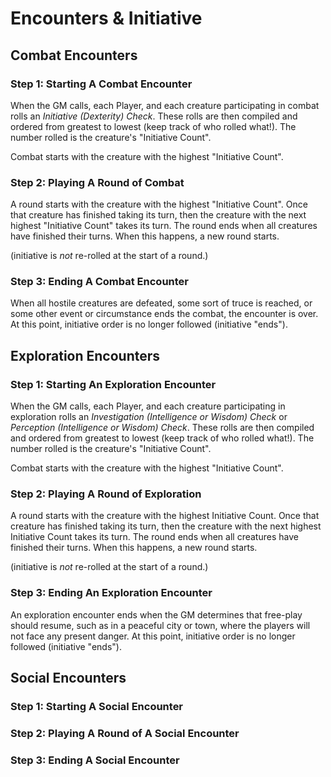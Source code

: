 # Encounters & Initiative

## Combat Encounters

### Step 1: Starting A Combat Encounter

When the GM calls, each Player, and each creature participating in combat rolls an *Initiative (Dexterity) Check*. These rolls are then compiled and ordered from greatest to lowest (keep track of who rolled what!). The number rolled is the creature's "Initiative Count".

Combat starts with the creature with the highest "Initiative Count".

### Step 2: Playing A Round of Combat

A round starts with the creature with the highest "Initiative Count". Once that creature has finished taking its turn, then the creature with the next highest "Initiative Count" takes its turn. The round ends when all creatures have finished their turns. When this happens, a new round starts.

(initiative is *not* re-rolled at the start of a round.)

### Step 3: Ending A Combat Encounter

When all hostile creatures are defeated, some sort of truce is reached, or some other event or circumstance ends the combat, the encounter is over. At this point, initiative order is no longer followed (initiative "ends").

## Exploration Encounters

### Step 1: Starting An Exploration Encounter

When the GM calls, each Player, and each creature participating in exploration rolls an *Investigation (Intelligence or Wisdom) Check* or *Perception (Intelligence or Wisdom) Check*. These rolls are then compiled and ordered from greatest to lowest (keep track of who rolled what!). The number rolled is the creature's "Initiative Count".

Combat starts with the creature with the highest "Initiative Count".

### Step 2: Playing A Round of Exploration

A round starts with the creature with the highest Initiative Count. Once that creature has finished taking its turn, then the creature with the next highest Initiative Count takes its turn. The round ends when all creatures have finished their turns. When this happens, a new round starts.

(initiative is *not* re-rolled at the start of a round.)

### Step 3: Ending An Exploration Encounter

An exploration encounter ends when the GM determines that free-play should resume, such as in a peaceful city or town, where the players will not face any present danger. At this point, initiative order is no longer followed (initiative "ends").

## Social Encounters

### Step 1: Starting A Social Encounter

### Step 2: Playing A Round of A Social Encounter

### Step 3: Ending A Social Encounter

